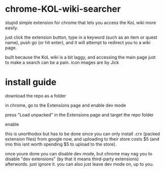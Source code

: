 # chrome-KOL-wiki-searcher
stupid simple extension for chrome that lets you access the KoL wiki more easily.

just click the extension button, type in a keyword (such as an item or quest name), push go (or hit enter), and it will attempt to redirect you to a wiki page.

built because the KoL wiki is a bit laggy, and accessing the main page just to make a search can be a pain. icon images are by Jick

# install guide

download the repo as a folder

in chrome, go to the Extensions page and enable dev mode

press "Load unpacked" in the Extensions page and target the repo folder

enable

this is unorthodox but has to be done since you can only install .crx (packed extension files) from google now, and uploading to their store costs $5 (and imo this isnt worth spending $5 to upload to the store).

once youre done you can disable dev mode, but chrome may nag you to disable "dev extensions" (by that it means third-party extensions) afterwords. just ignore it. you can also just leave dev mode on, up to you.
